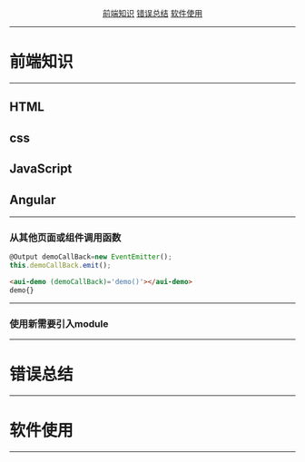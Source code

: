 <span style="display: flex; justify-content: center"><span>[前端知识](#前端知识)  [错误总结](#错误总结)  [软件使用](#软件使用)</span></span>  

* * *
# 前端知识
* * *
## HTML

## css

## JavaScript

## Angular
---
### 从其他页面或组件调用函数
```javascript
@Output demoCallBack=new EventEmitter(); 
this.demoCallBack.emit();
```
```html
<aui-demo (demoCallBack)='demo()'></aui-demo>
demo{}
```
---
### 使用新需要引入module

---
# 错误总结
* * *

# 软件使用
* * *

